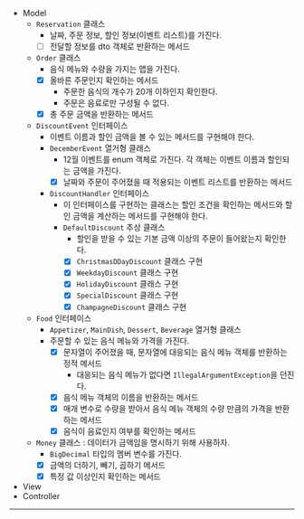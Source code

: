 - Model
  - `Reservation` 클래스
    - 날짜, 주문 정보, 할인 정보(이벤트 리스트)를 가진다.
    - [ ] 전달할 정보를 dto 객체로 반환하는 메서드
  - `Order` 클래스
    - 음식 메뉴와 수량을 가지는 맵을 가진다.
    - [x] 올바른 주문인지 확인하는 메서드
      - 주문한 음식의 개수가 20개 이하인지 확인한다.
      - 주문은 음료로만 구성될 수 없다.
    - [x] 총 주문 금액을 반환하는 메서드
  - `DiscountEvent` 인터페이스
    - 이벤트 이름과 할인 금액을 볼 수 있는 메서드를 구현해야 한다.
    - `DecemberEvent` 열거형 클래스
      - 12월 이벤트를 enum 객체로 가진다. 각 객체는 이벤트 이름과 할인되는 금액을 가진다.
      - [x] 날짜와 주문이 주어졌을 때 적용되는 이벤트 리스트를 반환하는 메서드
    - `DiscountHandler` 인터페이스
      - 이 인터페이스를 구현하는 클래스는 할인 조건을 확인하는 메서드와 할인 금액을 계산하는 메서드를 구현해야 한다.
      - `DefaultDiscount` 추상 클래스
        - 할인을 받을 수 있는 기본 금액 이상의 주문이 들어왔는지 확인한다.
        - [x] `ChristmasDDayDiscount` 클래스 구현
        - [x] `WeekdayDiscount` 클래스 구현
        - [x] `HolidayDiscount` 클래스 구현
        - [x] `SpecialDiscount` 클래스 구현
        - [x] `ChampagneDiscount` 클래스 구현
  - `Food` 인터페이스
    - `Appetizer`, `MainDish`, `Dessert`, `Beverage` 열거형 클래스
    - 주문할 수 있는 음식 메뉴와 가격을 가진다.
      - [x] 문자열이 주어졌을 때, 문자열에 대응되는 음식 메뉴 객체를 반환하는 정적 메서드
        - 대응되는 음식 메뉴가 없다면 `IllegalArgumentException`을 던진다.
      - [x] 음식 메뉴 객체의 이름을 반환하는 메서드
      - [x] 매개 변수로 수량을 받아서 음식 메뉴 객체의 수량 만큼의 가격을 반환하는 메서드
      - [x] 음식이 음료인지 여부를 확인하는 메서드
  - `Money` 클래스 : 데이터가 금액임을 명시하기 위해 사용하자.
    - `BigDecimal` 타입의 멤버 변수를 가진다.
    - [x] 금액의 더하기, 빼기, 곱하기 메서드
    - [x] 특정 값 이상인지 확인하는 메서드
- View
- Controller

---